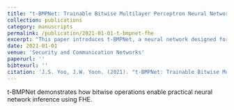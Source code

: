 ```yaml
---
title: "t-BMPNet: Trainable Bitwise Multilayer Perceptron Neural Network over Fully Homomorphic Encryption Scheme"
collection: publications
category: manuscripts
permalink: /publication/2021-01-01-t-bmpnet-fhe
excerpt: "This paper introduces t-BMPNet, a neural network designed for efficient evaluation in the encrypted domain."
date: 2021-01-01
venue: 'Security and Communication Networks'
paperurl: ''
bibtexurl: ''
citation: 'J.S. Yoo, J.W. Yoon. (2021). "t-BMPNet: Trainable Bitwise Multilayer Perceptron Neural Network over Fully Homomorphic Encryption Scheme." <i>Security and Communication Networks</i>.'
---
```


t-BMPNet demonstrates how bitwise operations enable practical neural network inference using FHE.
